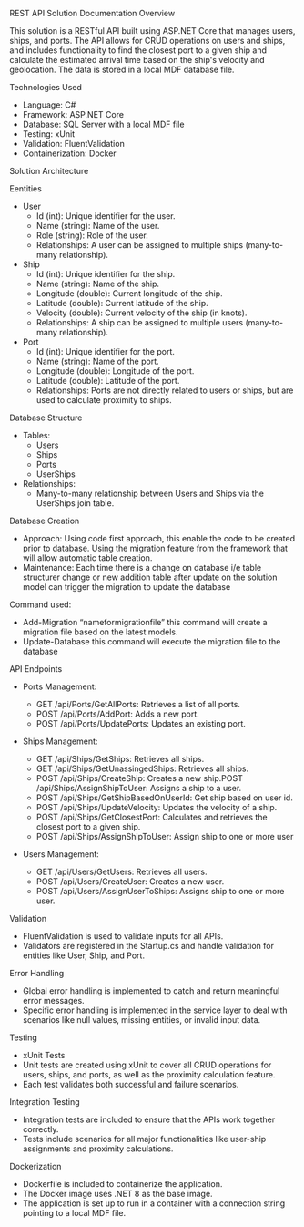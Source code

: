 REST API Solution Documentation Overview

This solution is a RESTful API built using ASP.NET Core that manages users, ships, and ports. 
The API allows for CRUD operations on users and ships, and includes functionality to find the closest port to a given ship 
and calculate the estimated arrival time based on the ship's velocity and geolocation. 
The data is stored in a local MDF database file.

Technologies Used
- Language: C#
- Framework: ASP.NET Core
- Database: SQL Server with a local MDF file
- Testing: xUnit
- Validation: FluentValidation
- Containerization: Docker

Solution Architecture

Eentities
- User
   -    Id (int): Unique identifier for the user.
   -    Name (string): Name of the user.
   -    Role (string): Role of the user.
   -    Relationships: A user can be assigned to multiple ships (many-to-many relationship).
-    Ship
     - Id   (int): Unique identifier for the ship.
     - Name (string): Name of the ship.
     - Longitude (double): Current longitude of the ship.
     - Latitude (double): Current latitude of the ship.
     - Velocity (double): Current velocity of the ship (in knots).
     - Relationships: A ship can be assigned to multiple users (many-to-many relationship).
-    Port
     - Id (int): Unique identifier for the port.
     - Name (string): Name of the port.
     - Longitude (double): Longitude of the port.
     - Latitude (double): Latitude of the port.
     - Relationships: Ports are not directly related to users or ships, but are used to calculate proximity to ships.       
  

Database Structure
   - Tables:
        - Users
        - Ships
        - Ports
        - UserShips
   - Relationships:
        - Many-to-many relationship between Users and Ships via the UserShips join table.


Database Creation
   - Approach: Using code first approach, this enable the code to be created prior to database. Using the migration feature from the framework that will allow automatic table creation.
   - Maintenance: Each time there is a change on database i/e table structurer change or new addition table after update on the solution model can trigger the migration to update the database

 
Command used:
   - Add-Migration “nameformigrationfile” this command will create a migration file based on the latest models.
   - Update-Database this command will execute the migration file to the database 


API Endpoints
   - Ports Management:
        - GET /api/Ports/GetAllPorts: Retrieves a list of all ports.
        - POST /api/Ports/AddPort: Adds a new port.
        - POST /api/Ports/UpdatePorts: Updates an existing port.

   - Ships Management:
        - GET /api/Ships/GetShips: Retrieves all ships.
        - GET /api/Ships/GetUnassingedShips: Retrieves all ships.
        - POST /api/Ships/CreateShip: Creates a new ship.POST /api/Ships/AssignShipToUser: Assigns a ship to a user.
        - POST /api/Ships/GetShipBasedOnUserId: Get ship based on user id.
        - POST /api/Ships/UpdateVelocity: Updates the velocity of a ship.
        - POST /api/Ships/GetClosestPort: Calculates and retrieves the closest port to a given ship.
        - POST /api/Ships/AssignShipToUser: Assign ship to one or more user
 
   - Users Management:
        - GET /api/Users/GetUsers: Retrieves all users.
        - POST /api/Users/CreateUser: Creates a new user.
        - POST /api/Users/AssignUserToShips: Assigns ship to one or more user.
 

Validation
   - FluentValidation is used to validate inputs for all APIs.
   - Validators are registered in the Startup.cs and handle validation for entities like User, Ship, and Port.


Error Handling
   - Global error handling is implemented to catch and return meaningful error messages.
   - Specific error handling is implemented in the service layer to deal with scenarios like null values, missing entities, or invalid input data.


Testing
   - xUnit Tests
   - Unit tests are created using xUnit to cover all CRUD operations for users, ships, and ports, as well as the proximity calculation feature.
   - Each test validates both successful and failure scenarios.


Integration Testing
   - Integration tests are included to ensure that the APIs work together correctly.
   - Tests include scenarios for all major functionalities like user-ship assignments and proximity calculations.


Dockerization
   - Dockerfile is included to containerize the application.
   - The Docker image uses .NET 8 as the base image.
   - The application is set up to run in a container with a connection string pointing to a local MDF file.
